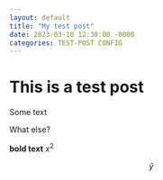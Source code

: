 ```yaml
---
layout: default
title: "My test post"
date: 2023-03-10 12:30:00 -0000
categories: TEST-POST CONFIG
---
```


# This is a test post

Some text

What else?

**bold text** $x^2$

$$
\hat{y}
$$
